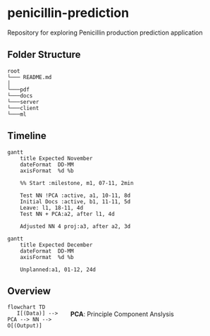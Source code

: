 # penicillin-prediction
Repository for exploring Penicillin production prediction application


## Folder Structure

```
root
└─── README.md
│
└───pdf
└───docs
└───server
└───client
└───ml
```


## Timeline
```mermaid
gantt
    title Expected November
    dateFormat  DD-MM
    axisFormat  %d %b

    %% Start :milestone, m1, 07-11, 2min

    Test NN !PCA :active, a1, 10-11, 8d
    Initial Docs :active, b1, 11-11, 5d
    Leave: l1, 18-11, 4d
    Test NN + PCA:a2, after l1, 4d

    Adjusted NN 4 proj:a3, after a2, 3d
```

```mermaid
gantt
    title Expected December
    dateFormat  DD-MM
    axisFormat  %d %b

    Unplanned:a1, 01-12, 24d
```


## Overview
<div>
<div align="left" style="width:25%;height:0;">

```mermaid
flowchart TD
   I[(Data)] --> PCA --> NN --> O[(Output)]
```
</div>

<div align="right" style="width:75%;height:auto;">

**PCA**: Principle Component Anslysis
</div>


</div>